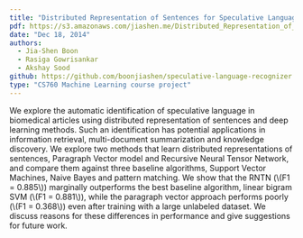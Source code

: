 ```yaml
---
title: "Distributed Representation of Sentences for Speculative Language Recognition in Biomedical Articles"
pdf: https://s3.amazonaws.com/jiashen.me/Distributed_Representation_of_Sentences_for_Speculative_Language_Recognition_in_Biomedical_Articles.pdf
date: "Dec 18, 2014"
authors:
  - Jia-Shen Boon
  - Rasiga Gowrisankar
  - Akshay Sood
github: https://github.com/boonjiashen/speculative-language-recognizer
type: "CS760 Machine Learning course project"
---
```

We explore the automatic identification of speculative language in biomedical articles using distributed representation of sentences and deep learning methods. Such an identification has potential applications in information retrieval, multi-document summarization and knowledge discovery. We explore two methods that learn distributed representations of sentences, Paragraph Vector model and Recursive Neural Tensor Network, and compare them against three baseline algorithms, Support Vector Machines, Naive Bayes and pattern matching. We show that the RNTN (\\(F1 = 0.885\\)) marginally outperforms the best baseline algorithm, linear bigram SVM (\\(F1 = 0.881\\)), while the paragraph vector approach performs poorly (\\(F1 = 0.368\\)) even after training with a large unlabeled dataset. We discuss reasons for these differences in performance and give suggestions for future work.